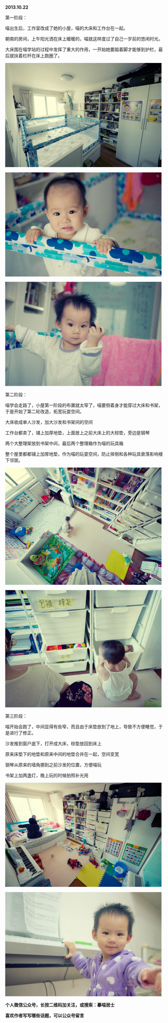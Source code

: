 
          
            
**2013.10.22**

第一阶段：

喵出生后，工作室改成了她的小屋，喵的大床和工作台在一起。

朝南的房间，上午阳光洒在床上暖暖的，喵就这样度过了自己一岁前的悠闲时光。

大床围在喵学站的过程中发挥了重大的作用，一开始她要踮着脚才能够到护栏，最后就扶着栏杆在床上跑圈了。



![](img/51001-420a459ceb4d9026.jpg)






![](img/51001-fcc32d2cd68a93f0.jpg)






![](img/51001-49e4b00a5c087d57.jpg)




第二阶段：

喵学会走路了，小屋第一阶段的布置就太窄了，喵要侧着身才能穿过大床和书架，于是开始了第二轮改造，拓宽玩耍空间。

大床收成单人沙发，加大沙发和书架间的空间

工作台都卖了，铺上加厚地垫，上面放上之前大床上的大棕垫，旁边是钢琴

两个大整理架放到书架中间，最后两个整理箱作为喵的玩具箱

整个屋里都都铺上加厚地垫，作为喵的玩耍空间，防止摔倒和各种玩具衰落影响楼下邻居。



![](img/51001-ccd9585efae6869f.jpg)






![](img/51001-86fe74355a9e2534.jpg)




第三阶段：

喵开始会跑了，中间显得有些窄，而且由于床垫放到了地上，导致不方便睡觉，于是进行了修正。

沙发推到窗户底下，打开成大床，棕垫放回到床上

原来床垫下的地垫和原来中间的地垫合并在一起，空间变宽

钢琴从原来的墙角挪到之前沙发的位置，方便喵玩

书架上加两盏灯，晚上玩的时候拍照补光用



![](img/51001-d45e00a8c20ea6b2.jpg)






![](img/51001-b92e80d522d8e4a4.jpg)





**个人微信公众号，长按二维码加关注，或搜索：摹喵居士**

**喜欢作者写写哪些话题，可以公众号留言**




          
        